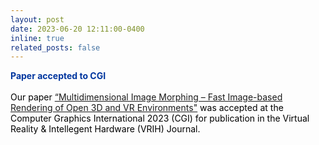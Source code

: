 ```yaml
---
layout: post
date: 2023-06-20 12:11:00-0400
inline: true
related_posts: false
---
```


<font color="#00369f"><b>Paper accepted to CGI</b></font><br><br><font color="#000000">Our paper <a href="/blog/2023/Multimorphing/">“Multidimensional Image Morphing – Fast Image-based Rendering of Open 3D and VR Environments"</a> was accepted at the Computer Graphics International 2023 (CGI) for publication in the Virtual Reality & Intellegent Hardware (VRIH) Journal.</font>


